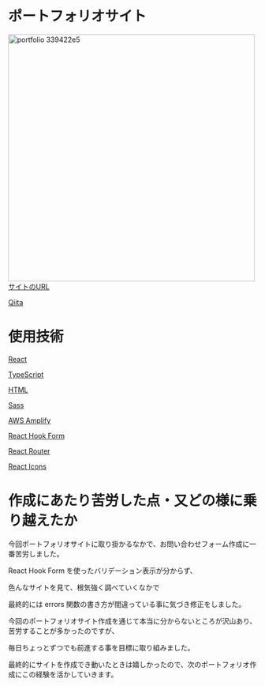 <h1>ポートフォリオサイト</h1>

<img width="500" alt="portfolio 339422e5" src="https://user-images.githubusercontent.com/64819709/145509592-99758ae3-798c-42ec-8dab-de32a3310469.png">
<a href ="https://main.d26pg9lcxh94j6.amplifyapp.com">サイトのURL</a>

<a href = "https://qiita.com/Yuta-Tsutsumi/items/4c29b64f1344d3a2b38e">Qiita</a>

<h1>使用技術</h1>

<a href="https://ja.legacy.reactjs.org/">React</a>

<a href="https://www.typescriptlang.org/">TypeScript</a>

<a href="https://html.spec.whatwg.org/multipage/">HTML</a>

<a href="https://sass-lang.com/documentation/">Sass</a>

<a href="https://docs.amplify.aws/start/q/integration/react-native/?sc_icampaign=react-native-start&sc_ichannel=docs-home">AWS Amplify</a>

<a href="https://react-hook-form.com/">React Hook Form</a>

<a href="https://v5.reactrouter.com/">React Router</a>

<a href="https://react-icons.github.io/react-icons">React Icons</a>

<h1>作成にあたり苦労した点・又どの様に乗り越えたか</h1>
<p>今回ポートフォリオサイトに取り掛かるなかで、お問い合わせフォーム作成に一番苦労しました。

React Hook Form を使ったバリデーション表示が分からず、

色んなサイトを見て、根気強く調べていくなかで

最終的には errors 関数の書き方が間違っている事に気づき修正をしました。

今回のポートフォリオサイト作成を通じて本当に分からないところが沢山あり、苦労することが多かったのですが、

毎日ちょっとずつでも前進する事を目標に取り組みました。

最終的にサイトを作成でき動いたときは嬉しかったので、次のポートフォリオ作成にこの経験を活かしていきます。</p>
